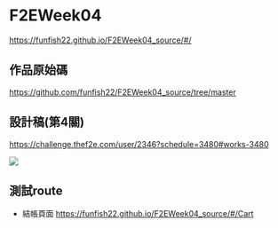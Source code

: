 # F2EWeek04
https://funfish22.github.io/F2EWeek04_source/#/

## 作品原始碼
https://github.com/funfish22/F2EWeek04_source/tree/master

## 設計稿(第4關)
https://challenge.thef2e.com/user/2346?schedule=3480#works-3480

![](https://i.imgur.com/juvUIsG.jpg)

## 測試route
- 結帳頁面 https://funfish22.github.io/F2EWeek04_source/#/Cart 